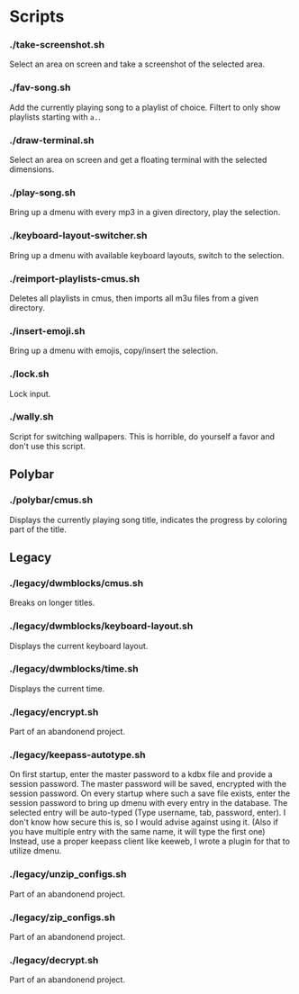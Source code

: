 # Scripts

### ./take-screenshot.sh
Select an area on screen and take a screenshot of the selected area.
### ./fav-song.sh
Add the currently playing song to a playlist of choice. Filtert to only show playlists starting with `a.`.
### ./draw-terminal.sh
Select an area on screen and get a floating terminal with the selected dimensions.
### ./play-song.sh
Bring up a dmenu with every mp3 in a given directory, play the selection.
### ./keyboard-layout-switcher.sh
Bring up a dmenu with available keyboard layouts, switch to the selection.
### ./reimport-playlists-cmus.sh
Deletes all playlists in cmus, then imports all m3u files from a given directory.
### ./insert-emoji.sh
Bring up a dmenu with emojis, copy/insert the selection.
### ./lock.sh
Lock input.
### ./wally.sh
Script for switching wallpapers. This is horrible, do yourself a favor and don't use this script.

## Polybar
### ./polybar/cmus.sh
Displays the currently playing song title, indicates the progress by coloring part of the title.

## Legacy
### ./legacy/dwmblocks/cmus.sh
Breaks on longer titles.
### ./legacy/dwmblocks/keyboard-layout.sh
Displays the current keyboard layout.
### ./legacy/dwmblocks/time.sh
Displays the current time.
### ./legacy/encrypt.sh
Part of an abandonend project.
### ./legacy/keepass-autotype.sh
On first startup, enter the master password to a kdbx file and provide a session password.
The master password will be saved, encrypted with the session password.
On every startup where such a save file exists, 
enter the session password to bring up dmenu with every entry in the database.
The selected entry will be auto-typed (Type username, tab, password, enter).
I don't know how secure this is, so I would advise against using it.
(Also if you have multiple entry with the same name, it will type the first one)
Instead, use a proper keepass client like keeweb, I wrote a plugin for that to utilize dmenu.
### ./legacy/unzip_configs.sh
Part of an abandonend project.
### ./legacy/zip_configs.sh
Part of an abandonend project.
### ./legacy/decrypt.sh
Part of an abandonend project.

